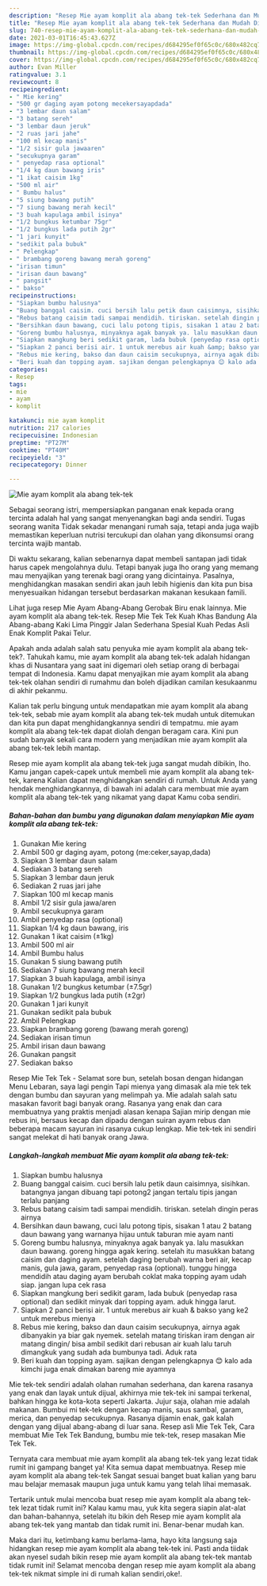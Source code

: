 ```yaml
---
description: "Resep Mie ayam komplit ala abang tek-tek Sederhana dan Mudah Dibuat"
title: "Resep Mie ayam komplit ala abang tek-tek Sederhana dan Mudah Dibuat"
slug: 740-resep-mie-ayam-komplit-ala-abang-tek-tek-sederhana-dan-mudah-dibuat
date: 2021-03-01T16:45:43.627Z
image: https://img-global.cpcdn.com/recipes/d684295ef0f65c0c/680x482cq70/mie-ayam-komplit-ala-abang-tek-tek-foto-resep-utama.jpg
thumbnail: https://img-global.cpcdn.com/recipes/d684295ef0f65c0c/680x482cq70/mie-ayam-komplit-ala-abang-tek-tek-foto-resep-utama.jpg
cover: https://img-global.cpcdn.com/recipes/d684295ef0f65c0c/680x482cq70/mie-ayam-komplit-ala-abang-tek-tek-foto-resep-utama.jpg
author: Evan Miller
ratingvalue: 3.1
reviewcount: 8
recipeingredient:
- " Mie kering"
- "500 gr daging ayam potong mecekersayapdada"
- "3 lembar daun salam"
- "3 batang sereh"
- "3 lembar daun jeruk"
- "2 ruas jari jahe"
- "100 ml kecap manis"
- "1/2 sisir gula jawaaren"
- "secukupnya garam"
- " penyedap rasa optional"
- "1/4 kg daun bawang iris"
- "1 ikat caisim 1kg"
- "500 ml air"
- " Bumbu halus"
- "5 siung bawang putih"
- "7 siung bawang merah kecil"
- "3 buah kapulaga ambil isinya"
- "1/2 bungkus ketumbar 75gr"
- "1/2 bungkus lada putih 2gr"
- "1 jari kunyit"
- "sedikit pala bubuk"
- " Pelengkap"
- " brambang goreng bawang merah goreng"
- "irisan timun"
- "irisan daun bawang"
- " pangsit"
- " bakso"
recipeinstructions:
- "Siapkan bumbu halusnya"
- "Buang banggal caisim. cuci bersih lalu petik daun caisimnya, sisihkan. batangnya jangan dibuang tapi potong2 jangan tertalu tipis jangan terlalu panjang"
- "Rebus batang caisim tadi sampai mendidih. tiriskan. setelah dingin peras airnya"
- "Bersihkan daun bawang, cuci lalu potong tipis, sisakan 1 atau 2 batang daun bawang yang warnanya hijau untuk taburan mie ayam nanti"
- "Goreng bumbu halusnya, minyaknya agak banyak ya. lalu masukkan daun bawang. goreng hingga agak kering. setelah itu masukkan batang caisim dan daging ayam. setelah daging berubah warna beri air, kecap manis, gula jawa, garam, penyedap rasa (optional). tunggu hingga mendidih atau daging ayam berubah coklat maka topping ayam udah siap. jangan lupa cek rasa"
- "Siapkan mangkung beri sedikit garam, lada bubuk (penyedap rasa optional) dan sedikit minyak dari topping ayam. aduk hingga larut."
- "Siapkan 2 panci berisi air. 1 untuk merebus air kuah &amp; bakso yang ke2 untuk merebus mienya"
- "Rebus mie kering, bakso dan daun caisim secukupnya, airnya agak dibanyakin ya biar gak nyemek. setelah matang tiriskan iram dengan air matang dingin/ bisa ambil sedikit dari rebusan air kuah lalu taruh dimangkuk yang sudah ada bumbunya tadi. Aduk rata"
- "Beri kuah dan topping ayam. sajikan dengan pelengkapnya 😊 kalo ada kimchi juga enak dimakan bareng mie ayamnya"
categories:
- Resep
tags:
- mie
- ayam
- komplit

katakunci: mie ayam komplit 
nutrition: 217 calories
recipecuisine: Indonesian
preptime: "PT27M"
cooktime: "PT40M"
recipeyield: "3"
recipecategory: Dinner

---
```



![Mie ayam komplit ala abang tek-tek](https://img-global.cpcdn.com/recipes/d684295ef0f65c0c/680x482cq70/mie-ayam-komplit-ala-abang-tek-tek-foto-resep-utama.jpg)

Sebagai seorang istri, mempersiapkan panganan enak kepada orang tercinta adalah hal yang sangat menyenangkan bagi anda sendiri. Tugas seorang  wanita Tidak sekadar menangani rumah saja, tetapi anda juga wajib memastikan keperluan nutrisi tercukupi dan olahan yang dikonsumsi orang tercinta wajib mantab.

Di waktu  sekarang, kalian sebenarnya dapat membeli santapan jadi tidak harus capek mengolahnya dulu. Tetapi banyak juga lho orang yang memang mau menyajikan yang terenak bagi orang yang dicintainya. Pasalnya, menghidangkan masakan sendiri akan jauh lebih higienis dan kita pun bisa menyesuaikan hidangan tersebut berdasarkan makanan kesukaan famili. 

Lihat juga resep Mie Ayam Abang-Abang Gerobak Biru enak lainnya. Mie ayam komplit ala abang tek-tek. Resep Mie Tek Tek Kuah Khas Bandung Ala Abang-abang Kaki Lima Pinggir Jalan Sederhana Spesial Kuah Pedas Asli Enak Komplit Pakai Telur.

Apakah anda adalah salah satu penyuka mie ayam komplit ala abang tek-tek?. Tahukah kamu, mie ayam komplit ala abang tek-tek adalah hidangan khas di Nusantara yang saat ini digemari oleh setiap orang di berbagai tempat di Indonesia. Kamu dapat menyajikan mie ayam komplit ala abang tek-tek olahan sendiri di rumahmu dan boleh dijadikan camilan kesukaanmu di akhir pekanmu.

Kalian tak perlu bingung untuk mendapatkan mie ayam komplit ala abang tek-tek, sebab mie ayam komplit ala abang tek-tek mudah untuk ditemukan dan kita pun dapat menghidangkannya sendiri di tempatmu. mie ayam komplit ala abang tek-tek dapat diolah dengan beragam cara. Kini pun sudah banyak sekali cara modern yang menjadikan mie ayam komplit ala abang tek-tek lebih mantap.

Resep mie ayam komplit ala abang tek-tek juga sangat mudah dibikin, lho. Kamu jangan capek-capek untuk membeli mie ayam komplit ala abang tek-tek, karena Kalian dapat menghidangkan sendiri di rumah. Untuk Anda yang hendak menghidangkannya, di bawah ini adalah cara membuat mie ayam komplit ala abang tek-tek yang nikamat yang dapat Kamu coba sendiri.

<!--inarticleads1-->

##### Bahan-bahan dan bumbu yang digunakan dalam menyiapkan Mie ayam komplit ala abang tek-tek:

1. Gunakan  Mie kering
1. Ambil 500 gr daging ayam, potong (me:ceker,sayap,dada)
1. Siapkan 3 lembar daun salam
1. Sediakan 3 batang sereh
1. Siapkan 3 lembar daun jeruk
1. Sediakan 2 ruas jari jahe
1. Siapkan 100 ml kecap manis
1. Ambil 1/2 sisir gula jawa/aren
1. Ambil secukupnya garam
1. Ambil  penyedap rasa (optional)
1. Siapkan 1/4 kg daun bawang, iris
1. Gunakan 1 ikat caisim (±1kg)
1. Ambil 500 ml air
1. Ambil  Bumbu halus
1. Gunakan 5 siung bawang putih
1. Sediakan 7 siung bawang merah kecil
1. Siapkan 3 buah kapulaga, ambil isinya
1. Gunakan 1/2 bungkus ketumbar (±7.5gr)
1. Siapkan 1/2 bungkus lada putih (±2gr)
1. Gunakan 1 jari kunyit
1. Gunakan sedikit pala bubuk
1. Ambil  Pelengkap
1. Siapkan  brambang goreng (bawang merah goreng)
1. Sediakan irisan timun
1. Ambil irisan daun bawang
1. Gunakan  pangsit
1. Sediakan  bakso


Resep Mie Tek Tek - Selamat sore bun, setelah bosan dengan hidangan Menu Lebaran, saya lagi pengin Tapi mienya yang dimasak ala mie tek tek dengan bumbu dan sayuran yang melimpah ya. Mie adalah salah satu masakan favorit bagi banyak orang. Rasanya yang enak dan cara membuatnya yang praktis menjadi alasan kenapa Sajian mirip dengan mie rebus ini, bersaus kecap dan dipadu dengan suiran ayam rebus dan beberapa macam sayuran ini rasanya cukup lengkap. Mie tek-tek ini sendiri sangat melekat di hati banyak orang Jawa. 

<!--inarticleads2-->

##### Langkah-langkah membuat Mie ayam komplit ala abang tek-tek:

1. Siapkan bumbu halusnya
1. Buang banggal caisim. cuci bersih lalu petik daun caisimnya, sisihkan. batangnya jangan dibuang tapi potong2 jangan tertalu tipis jangan terlalu panjang
1. Rebus batang caisim tadi sampai mendidih. tiriskan. setelah dingin peras airnya
1. Bersihkan daun bawang, cuci lalu potong tipis, sisakan 1 atau 2 batang daun bawang yang warnanya hijau untuk taburan mie ayam nanti
1. Goreng bumbu halusnya, minyaknya agak banyak ya. lalu masukkan daun bawang. goreng hingga agak kering. setelah itu masukkan batang caisim dan daging ayam. setelah daging berubah warna beri air, kecap manis, gula jawa, garam, penyedap rasa (optional). tunggu hingga mendidih atau daging ayam berubah coklat maka topping ayam udah siap. jangan lupa cek rasa
1. Siapkan mangkung beri sedikit garam, lada bubuk (penyedap rasa optional) dan sedikit minyak dari topping ayam. aduk hingga larut.
1. Siapkan 2 panci berisi air. 1 untuk merebus air kuah &amp; bakso yang ke2 untuk merebus mienya
1. Rebus mie kering, bakso dan daun caisim secukupnya, airnya agak dibanyakin ya biar gak nyemek. setelah matang tiriskan iram dengan air matang dingin/ bisa ambil sedikit dari rebusan air kuah lalu taruh dimangkuk yang sudah ada bumbunya tadi. Aduk rata
1. Beri kuah dan topping ayam. sajikan dengan pelengkapnya 😊 kalo ada kimchi juga enak dimakan bareng mie ayamnya


Mie tek-tek sendiri adalah olahan rumahan sederhana, dan karena rasanya yang enak dan layak untuk dijual, akhirnya mie tek-tek ini sampai terkenal, bahkan hingga ke kota-kota seperti Jakarta. Jujur saja, olahan mie adalah makanan. Bumbui mi tek-tek dengan kecap manis, saus sambal, garam, merica, dan penyedap secukupnya. Rasanya dijamin enak, gak kalah dengan yang dijual abang-abang di luar sana. Resep asli Mie Tek Tek, Cara membuat Mie Tek Tek Bandung, bumbu mie tek-tek, resep masakan Mie Tek Tek. 

Ternyata cara membuat mie ayam komplit ala abang tek-tek yang lezat tidak rumit ini gampang banget ya! Kita semua dapat membuatnya. Resep mie ayam komplit ala abang tek-tek Sangat sesuai banget buat kalian yang baru mau belajar memasak maupun juga untuk kamu yang telah lihai memasak.

Tertarik untuk mulai mencoba buat resep mie ayam komplit ala abang tek-tek lezat tidak rumit ini? Kalau kamu mau, yuk kita segera siapin alat-alat dan bahan-bahannya, setelah itu bikin deh Resep mie ayam komplit ala abang tek-tek yang mantab dan tidak rumit ini. Benar-benar mudah kan. 

Maka dari itu, ketimbang kamu berlama-lama, hayo kita langsung saja hidangkan resep mie ayam komplit ala abang tek-tek ini. Pasti anda tiidak akan nyesel sudah bikin resep mie ayam komplit ala abang tek-tek mantab tidak rumit ini! Selamat mencoba dengan resep mie ayam komplit ala abang tek-tek nikmat simple ini di rumah kalian sendiri,oke!.

